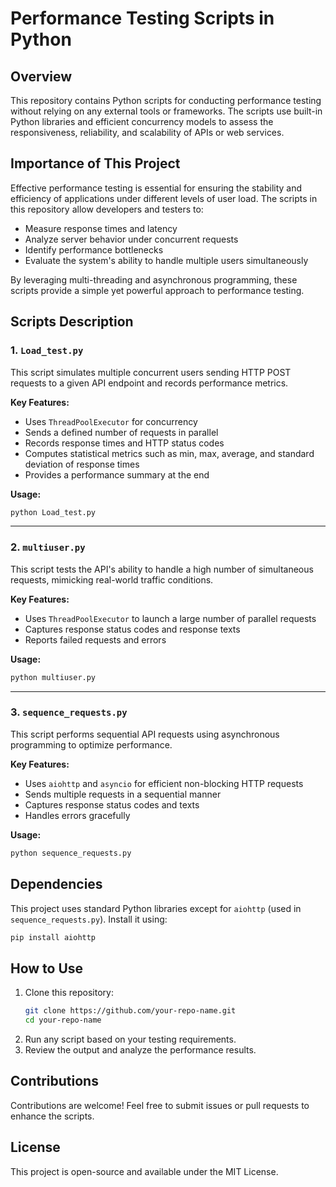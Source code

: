 # Performance Testing Scripts in Python

## Overview
This repository contains Python scripts for conducting performance testing without relying on any external tools or frameworks. The scripts use built-in Python libraries and efficient concurrency models to assess the responsiveness, reliability, and scalability of APIs or web services.

## Importance of This Project
Effective performance testing is essential for ensuring the stability and efficiency of applications under different levels of user load. The scripts in this repository allow developers and testers to:
- Measure response times and latency
- Analyze server behavior under concurrent requests
- Identify performance bottlenecks
- Evaluate the system's ability to handle multiple users simultaneously

By leveraging multi-threading and asynchronous programming, these scripts provide a simple yet powerful approach to performance testing.

## Scripts Description

### 1. `Load_test.py`
This script simulates multiple concurrent users sending HTTP POST requests to a given API endpoint and records performance metrics.

**Key Features:**
- Uses `ThreadPoolExecutor` for concurrency
- Sends a defined number of requests in parallel
- Records response times and HTTP status codes
- Computes statistical metrics such as min, max, average, and standard deviation of response times
- Provides a performance summary at the end

**Usage:**
```sh
python Load_test.py
```

---

### 2. `multiuser.py`
This script tests the API's ability to handle a high number of simultaneous requests, mimicking real-world traffic conditions.

**Key Features:**
- Uses `ThreadPoolExecutor` to launch a large number of parallel requests
- Captures response status codes and response texts
- Reports failed requests and errors

**Usage:**
```sh
python multiuser.py
```

---

### 3. `sequence_requests.py`
This script performs sequential API requests using asynchronous programming to optimize performance.

**Key Features:**
- Uses `aiohttp` and `asyncio` for efficient non-blocking HTTP requests
- Sends multiple requests in a sequential manner
- Captures response status codes and texts
- Handles errors gracefully

**Usage:**
```sh
python sequence_requests.py
```

## Dependencies
This project uses standard Python libraries except for `aiohttp` (used in `sequence_requests.py`). Install it using:
```sh
pip install aiohttp
```

## How to Use
1. Clone this repository:
   ```sh
   git clone https://github.com/your-repo-name.git
   cd your-repo-name
   ```
2. Run any script based on your testing requirements.
3. Review the output and analyze the performance results.

## Contributions
Contributions are welcome! Feel free to submit issues or pull requests to enhance the scripts.

## License
This project is open-source and available under the MIT License.

